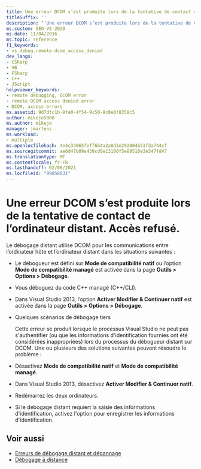 ```yaml
---
title: Une erreur DCOM s’est produite lors de la tentative de contact de l’ordinateur distant. Accès refusé.
titleSuffix: ''
description: "'Une erreur DCOM s’est produite lors de la tentative de contact de l’ordinateur distant. Accès refusé.» Affichez les informations relatives à cette référence des erreurs de débogage distant Visual Studio."
ms.custom: SEO-VS-2020
ms.date: 11/04/2016
ms.topic: reference
f1_keywords:
- vs.debug.remote.dcom_access_denied
dev_langs:
- CSharp
- VB
- FSharp
- C++
- JScript
helpviewer_keywords:
- remote debugging, DCOM error
- remote DCOM access denied error
- DCOM, access errors
ms.assetid: 9d7dfc1b-9fe0-4f54-9c50-9c0e0f8358c5
author: mikejo5000
ms.author: mikejo
manager: jmartens
ms.workload:
- multiple
ms.openlocfilehash: 4e4c33065feff6b4a2a0d3e292004b51fda744cf
ms.sourcegitcommit: ae6d47b09a439cd0e13180f5e89510e3e347fd47
ms.translationtype: MT
ms.contentlocale: fr-FR
ms.lasthandoff: 02/08/2021
ms.locfileid: "99858031"
---
```

# <a name="a-dcom-error-occurred-trying-to-contact-the-remote-computer-access-is-denied"></a>Une erreur DCOM s’est produite lors de la tentative de contact de l’ordinateur distant. Accès refusé.
Le débogage distant utilise DCOM pour les communications entre l’ordinateur hôte et l’ordinateur distant dans les situations suivantes :

- Le débogueur est défini sur **Mode de compatibilité natif** ou l’option **Mode de compatibilité managé** est activée dans la page **Outils > Options > Débogage**.

- Vous déboguez du code C++ managé (C++/CLI).

- Dans Visual Studio 2013, l’option **Activer Modifier & Continuer natif** est activée dans la page **Outils &gt; Options &gt; Débogage**.

- Quelques scénarios de débogage tiers

  Cette erreur se produit lorsque le processus Visual Studio ne peut pas s'authentifier (ou que les informations d'identification fournies ont été considérées inappropriées) lors du processus du débogueur distant sur DCOM. Une ou plusieurs des solutions suivantes peuvent résoudre le problème :

- Désactivez  **Mode de compatibilité natif** et **Mode de compatibilité managé**.

- Dans Visual Studio 2013, désactivez **Activer Modifier &amp; Continuer natif**.

- Redémarrez les deux ordinateurs.

- Si le débogage distant requiert la saisie des informations d'identification, activez l'option pour enregistrer les informations d'identification.

## <a name="see-also"></a>Voir aussi

- [Erreurs de débogage distant et dépannage](../debugger/remote-debugging-errors-and-troubleshooting.md)
- [Débogage à distance](../debugger/remote-debugging.md)